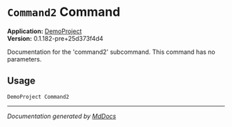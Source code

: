 # `Command2` Command

**Application:** [DemoProject](../commandline.md)  
**Version:** 0.1.182\-pre+25d373f4d4

Documentation for the 'command2' subcommand. This command has no parameters.

## Usage

```
DemoProject Command2
```
___

*Documentation generated by [MdDocs](https://github.com/ap0llo/mddocs)*
